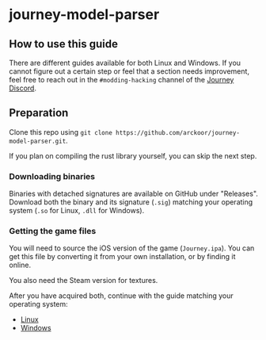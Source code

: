 # journey-model-parser

## How to use this guide
There are different guides available for both Linux and Windows.
If you cannot figure out a certain step or feel that a section needs improvement, feel free to reach out in the `#modding-hacking` channel of the [Journey Discord](https://discord.gg/TG6GMq4Cyg).

## Preparation

Clone this repo using `git clone https://github.com/arckoor/journey-model-parser.git`.

If you plan on compiling the rust library yourself, you can skip the next step.

### Downloading binaries
Binaries with detached signatures are available on GitHub under "Releases".
Download both the binary and its signature (`.sig`) matching your operating system (`.so` for Linux, `.dll` for Windows).

### Getting the game files
You will need to source the iOS version of the game (`Journey.ipa`). You can get this file by converting it from your own installation, or by finding it online.

You also need the Steam version for textures.

After you have acquired both, continue with the guide matching your operating system:
- [Linux](./linux.md)
- [Windows](./windows.md)
